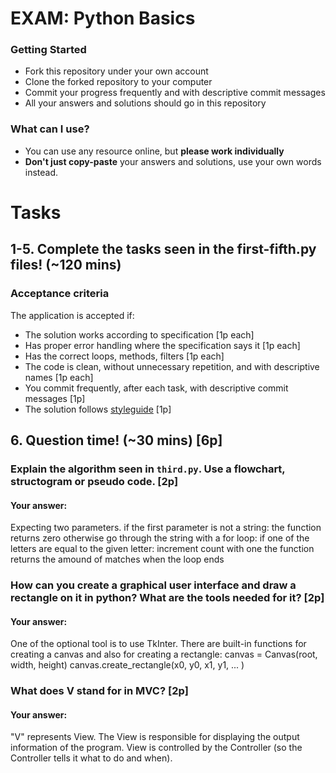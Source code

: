 # EXAM: Python Basics

### Getting Started
 - Fork this repository under your own account
 - Clone the forked repository to your computer
 - Commit your progress frequently and with descriptive commit messages
 - All your answers and solutions should go in this repository

### What can I use?
- You can use any resource online, but **please work individually**
- **Don't just copy-paste** your answers and solutions, use your own words instead.


# Tasks
## 1-5. Complete the tasks seen in the first-fifth.py files! (~120 mins)
### Acceptance criteria
The application is accepted if:
- The solution works according to specification [1p each]
- Has proper error handling where the specification says it [1p each]
- Has the correct loops, methods, filters [1p each]
- The code is clean, without unnecessary repetition, and with descriptive names [1p each]
- You commit frequently, after each task, with descriptive commit messages [1p]
- The solution follows [styleguide](https://github.com/greenfox-academy/teaching-materials/blob/master/styleguide/python.md) [1p]

## 6. Question time! (~30 mins) [6p]

### Explain the algorithm seen in `third.py`. Use a flowchart, structogram or pseudo code. [2p]
#### Your answer:

Expecting two parameters.
  if the first parameter is not a string:
    the function returns zero
  otherwise go through the string with a for loop:
    if one of the letters are equal to the given letter:
      increment count with one
  the function returns the amound of matches when the loop ends

### How can you create a graphical user interface and draw a rectangle on it in python? What are the tools needed for it? [2p]
#### Your answer:

One of the optional tool is to use TkInter. There are built-in functions for creating a canvas and also for creating a rectangle:
    canvas = Canvas(root, width, height)
    canvas.create_rectangle(x0, y0, x1, y1, ... )

### What does V stand for in MVC? [2p]
#### Your answer:

"V" represents View. The View is responsible for displaying the output information of the program. View is controlled by the Controller (so the Controller tells it what to do and when).
